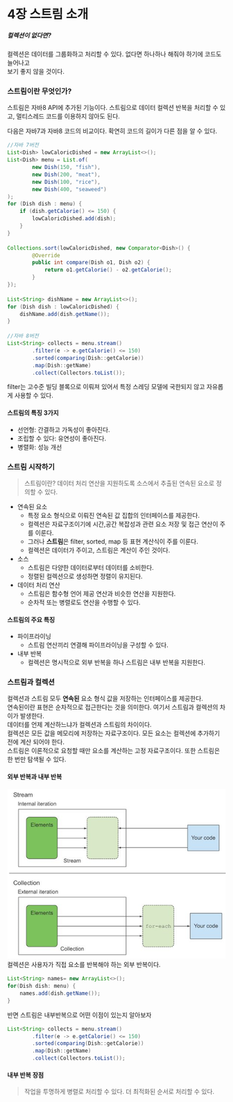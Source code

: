 # 4장 스트림 소개

##### 컬렉션이 없다면?
컬렉션은 데이터를 그룹화하고 처리할 수 있다. 없다면 하나하나 해줘야 하기에 코드도 늘어나고  
보기 좋지 않을 것이다.

### 스트림이란 무엇인가?
스트림은 자바8 API에 추가된 기능이다. 스트림으로 데이터 컬렉션 반복을 처리할 수 있고, 멀티스레드 코드를 이용하지 않아도 된다.

다음은 자바7과 자바8 코드의 비교이다. 확연히 코드의 길이가 다른 점을 알 수 있다.
```java
//자바 7버전
List<Dish> lowCaloricDished = new ArrayList<>();
List<Dish> menu = List.of(
        new Dish(150, "fish"),
        new Dish(200, "meat"),
        new Dish(100, "rice"),
        new Dish(400, "seaweed")
);
for (Dish dish : menu) {
    if (dish.getCalorie() <= 150) {
        lowCaloricDished.add(dish);
    }
}

Collections.sort(lowCaloricDished, new Comparator<Dish>() {
        @Override
        public int compare(Dish o1, Dish o2) {
            return o1.getCalorie() - o2.getCalorie();
        }
});

List<String> dishName = new ArrayList<>();
for (Dish dish : lowCaloricDished) {
    dishName.add(dish.getName());
}

//자바 8버전
List<String> collects = menu.stream()
        .filter(e -> e.getCalorie() <= 150)
        .sorted(comparing(Dish::getCalorie))
        .map(Dish::getName)
        .collect(Collectors.toList());
```

filter는 고수준 빌딩 블록으로 이뤄져 있어서 특정 스레딩 모델에 국한되지 않고 자유롭게 사용할 수 있다.

#### 스트림의 특징 3가지
* 선언형: 간결하고 가독성이 좋아진다.
* 조립할 수 있다: 유연성이 좋아진다.
* 병렬화: 성능 개선

### 스트림 시작하기
> 스트림이란? 데이터 처리 연산을 지원하도록 소스에서 추출된 연속된 요소로 정의할 수 있다.

* 연속된 요소
  * 특정 요소 형식으로 이뤄진 연속된 값 집합의 인터페이스를 제공한다.
  * 컬렉션은 자료구조이기에 시간,공간 복잡성과 관련 요소 저장 및 접근 연산이 주를 이룬다.
  * 그러나 **스트림**은 filter, sorted, map 등 표현 계산식이 주를 이룬다.
  * 컬렉션은 데이터가 주이고, 스트림은 계산이 주인 것이다.
* 소스
  * 스트림은 다양한 데이터로부터 데이터를 소비한다.
  * 정렬된 컬렉션으로 생성하면 정렬이 유지된다.
* 데이터 처리 연산
  * 스트림은 함수형 언어 제공 연산과 비슷한 연산을 지원한다.
  * 순차적 또는 병렬로도 연산을 수행할 수 있다.
  
#### 스트림의 주요 특징
* 파이프라이닝
  * 스트림 연산끼리 연결해 파이프라이닝을 구성할 수 있다.
* 내부 반복
  * 컬렉션은 명시적으로 외부 반복을 하나 스트림은 내부 반복을 지원한다.


### 스트림과 컬렉션
컬렉션과 스트림 모두 **연속된** 요소 형식 값을 저장하는 인터페이스를 제공한다.  
연속된이란 표현은 순차적으로 접근한다는 것을 의미한다. 여기서 스트림과 컬렉션의 차이가 발생한다.  
데이터를 언제 계산하느냐가 컬렉션과 스트림의 차이이다.  
컬렉션은 모든 값을 메모리에 저장하는 자료구조이다. 모든 요소는 컬렉션에 추가하기 전에 계산 되어야 한다.  
스트림은 이론적으로 요청할 때만 요소를 계산하는 고정 자료구조이다.
또한 스트림은 한 번만 탐색될 수 있다.

#### 외부 반복과 내부 반복
![img.png](img.png)
컬렉션은 사용자가 직접 요소를 반복해야 하는 외부 반복이다.
```java
List<String> names= new ArrayList<>();
for(Dish dish: menu) {
    names.add(dish.getName());
}
```
반면 스트림은 내부반복으로 어떤 이점이 있는지 알아보자
```java
List<String> collects = menu.stream()
        .filter(e -> e.getCalorie() <= 150)
        .sorted(comparing(Dish::getCalorie))
        .map(Dish::getName)
        .collect(Collectors.toList());
```
#### 내부 반복 장점
> 작업을 투명하게 병렬로 처리할 수 있다.
> 더 최적화된 순서로 처리할 수 있다.
